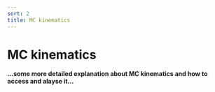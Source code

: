 ```yaml
---
sort: 2
title: MC kinematics
---
```


# MC kinematics

**...some more detailed explanation about MC kinematics and how to access and alayse it...**
